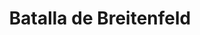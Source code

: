 ﻿---
title: "Batalla de Breitenfeld"
permalink: periodes_441.html
layout: periode
dataInici: 1631-07-07
sidebar: periodes
pares:
  - 438:
    title: "Guerra de los Treinta Años"
    dataInici: "(1618)"
    dataFi: "(1648)"

fills:
jocsPrincipals:
  - title: "Breitenfeld"
    bggId: 4009
    dataInici: 
    dataFi: 

jocsEscenaris:
jocsEpoca:
  - title: "Gustav Adolf the Great"
    bggId: 18746
    escenari: "Breitenfeld"

  - title: "Musket & Pike"
    bggId: 11514
    escenari: "Breitenfeld"
    dataInici: 
    dataFi: 

jocsEpocaEscenaris:
---
